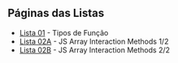 ## Páginas das Listas

- [Lista 01](https://arturmsoares.github.io/Projeto-Front-End-Web-JavaScript/Lista01/) - Tipos de Função
- [Lista 02A](https://arturmsoares.github.io/Projeto-Front-End-Web-JavaScript/Lista02A/) - JS Array Interaction Methods 1/2
- [Lista 02B](https://arturmsoares.github.io/Projeto-Front-End-Web-JavaScript/Lista02B/) - JS Array Interaction Methods 2/2
